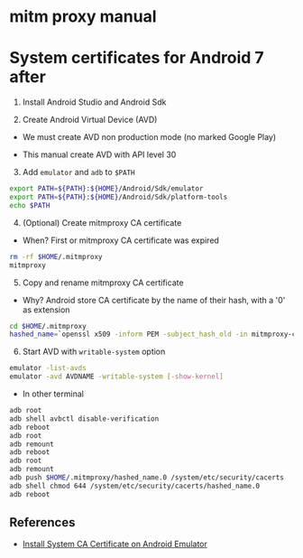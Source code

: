 # mitm proxy manual

# System certificates for Android 7 after

1. Install Android Studio and Android Sdk

2. Create Android Virtual Device (AVD)

- We must create AVD non production mode (no marked Google Play)

- This manual create AVD with API level 30

3. Add `emulator` and `adb` to `$PATH`

```bash
export PATH=${PATH}:${HOME}/Android/Sdk/emulator
export PATH=${PATH}:${HOME}/Android/Sdk/platform-tools
echo $PATH
```

4. (Optional) Create mitmproxy CA certificate

- When? First or mitmproxy CA certificate was expired

```bash
rm -rf $HOME/.mitmproxy
mitmproxy
```

5. Copy and rename mitmproxy CA certificate

- Why? Android store CA certificate by the name of their hash, with a '0' as extension

```bash
cd $HOME/.mitmproxy
hashed_name=`openssl x509 -inform PEM -subject_hash_old -in mitmproxy-ca-cert.cer | head -1` && cp mitmproxy-ca-cert.cer $hashed_name.0
```

6. Start AVD with `writable-system` option

```bash
emulator -list-avds
emulator -avd AVDNAME -writable-system [-show-kernel]
```

- In other terminal

```bash
adb root
adb shell avbctl disable-verification
adb reboot
adb root
adb remount
adb reboot
adb root
adb remount
adb push $HOME/.mitmproxy/hashed_name.0 /system/etc/security/cacerts
adb shell chmod 644 /system/etc/security/cacerts/hashed_name.0
adb reboot
```

## References

- [Install System CA Certificate on Android Emulator](https://docs.mitmproxy.org/stable/howto-install-system-trusted-ca-android/)
